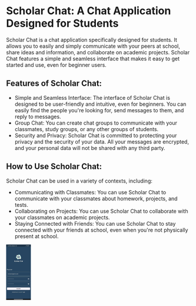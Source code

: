 # Scholar Chat: A Chat Application Designed for Students

Scholar Chat is a chat application specifically designed for students. It allows you to easily and simply communicate with your peers at school, share ideas and information, and collaborate on academic projects. Scholar Chat features a simple and seamless interface that makes it easy to get started and use, even for beginner users.

## Features of Scholar Chat:

- Simple and Seamless Interface: The interface of Scholar Chat is designed to be user-friendly and intuitive, even for beginners. You can easily find the people you're looking for, send messages to them, and reply to messages.
- Group Chat: You can create chat groups to communicate with your classmates, study groups, or any other groups of students.
- Security and Privacy: Scholar Chat is committed to protecting your privacy and the security of your data. All your messages are encrypted, and your personal data will not be shared with any third party.

## How to Use Scholar Chat:

Scholar Chat can be used in a variety of contexts, including:

- Communicating with Classmates: You can use Scholar Chat to communicate with your classmates about homework, projects, and tests.
- Collaborating on Projects: You can use Scholar Chat to collaborate with your classmates on academic projects.
- Staying Connected with Friends: You can use Scholar Chat to stay connected with your friends at school, even when you're not physically present at school.

<img src="screenshot1.jpg" height="150">




